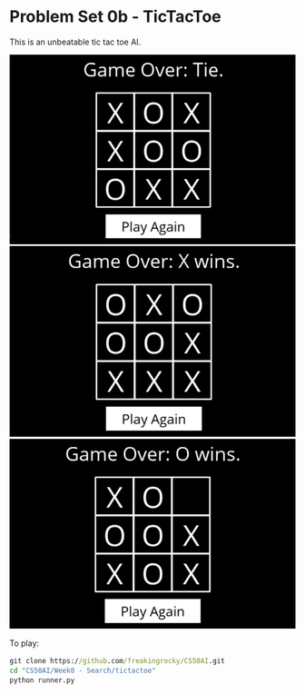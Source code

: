 # Problem Set 0b - TicTacToe
This is an unbeatable tic tac toe AI.

<img src="./images/tie.png" alt="Demo"/>
<img src="./images/X win.png" alt="Demo"/>
<img src="./images/O win.png" alt="Demo"/>

To play:
```cmd
git clone https://github.com/freakingrocky/CS50AI.git
cd "CS50AI/Week0 - Search/tictactoe"
python runner.py
```
